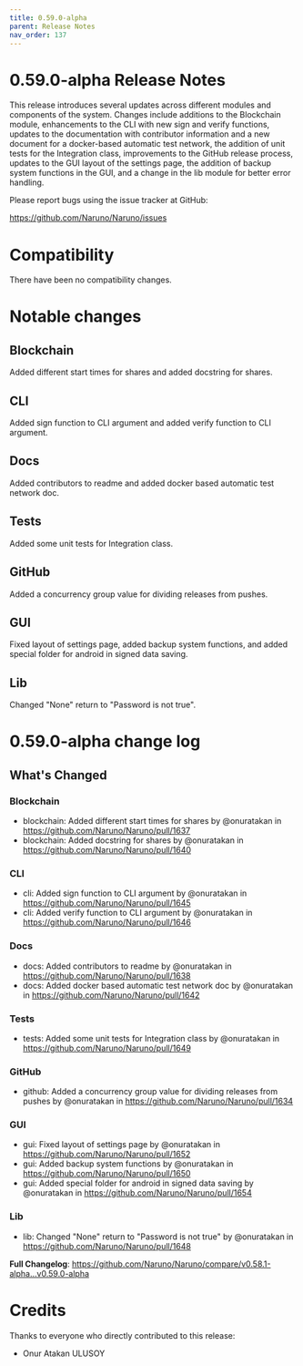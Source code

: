 ```yaml
---
title: 0.59.0-alpha
parent: Release Notes
nav_order: 137
---
```


# 0.59.0-alpha Release Notes

This release introduces several updates across different modules and components of the system. Changes include additions to the Blockchain module, enhancements to the CLI with new sign and verify functions, updates to the documentation with contributor information and a new document for a docker-based automatic test network, the addition of unit tests for the Integration class, improvements to the GitHub release process, updates to the GUI layout of the settings page, the addition of backup system functions in the GUI, and a change in the lib module for better error handling.

Please report bugs using the issue tracker at GitHub:

<https://github.com/Naruno/Naruno/issues>

# Compatibility

There have been no compatibility changes.

# Notable changes

## Blockchain
Added different start times for shares and added docstring for shares.

## CLI
Added sign function to CLI argument and added verify function to CLI argument.

## Docs
Added contributors to readme and added docker based automatic test network doc.

## Tests
Added some unit tests for Integration class.

## GitHub
Added a concurrency group value for dividing releases from pushes.

## GUI
Fixed layout of settings page, added backup system functions, and added special folder for android in signed data saving.

## Lib
Changed "None" return to "Password is not true".

# 0.59.0-alpha change log

<!-- Release notes generated using configuration in .github/release.yml at master -->

## What's Changed
### Blockchain
* blockchain: Added different start times for shares by @onuratakan in https://github.com/Naruno/Naruno/pull/1637
* blockchain: Added docstring for shares by @onuratakan in https://github.com/Naruno/Naruno/pull/1640
### CLI
* cli: Added sign function to CLI argument by @onuratakan in https://github.com/Naruno/Naruno/pull/1645
* cli: Added verify function to CLI argument by @onuratakan in https://github.com/Naruno/Naruno/pull/1646
### Docs
* docs: Added contributors to readme by @onuratakan in https://github.com/Naruno/Naruno/pull/1638
* docs: Added docker based automatic test network doc by @onuratakan in https://github.com/Naruno/Naruno/pull/1642
### Tests
* tests: Added some unit tests for Integration class by @onuratakan in https://github.com/Naruno/Naruno/pull/1649
### GitHub
* github: Added a concurrency group value for dividing releases from pushes by @onuratakan in https://github.com/Naruno/Naruno/pull/1634
### GUI
* gui: Fixed layout of settings page by @onuratakan in https://github.com/Naruno/Naruno/pull/1652
* gui: Added backup system functions by @onuratakan in https://github.com/Naruno/Naruno/pull/1650
* gui: Added special folder for android in signed data saving by @onuratakan in https://github.com/Naruno/Naruno/pull/1654
### Lib
* lib: Changed "None" return to "Password is not true" by @onuratakan in https://github.com/Naruno/Naruno/pull/1648


**Full Changelog**: https://github.com/Naruno/Naruno/compare/v0.58.1-alpha...v0.59.0-alpha

# Credits

Thanks to everyone who directly contributed to this release:

- Onur Atakan ULUSOY
